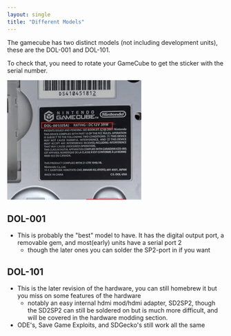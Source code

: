 ```yaml
---
layout: single
title: "Different Models"
---
```


The gamecube has two distinct models (not including development units), these are the DOL-001 and DOL-101.

To check that, you need to rotate your GameCube to get the sticker with the serial number.

![Serial Sticker](/images/gamecube-serial.jpg)
## DOL-001
- This is probably the "best" model to have. It has the digital output port, a removable gem, and most(early) units have a serial port 2
  * though the later ones you can solder the SP2-port in if you want

## DOL-101
- This is the later revision of the hardware, you can still homebrew it but you miss on some features of the hardware
  * notably an easy internal hdmi mod/hdmi adapter, SD2SP2, though the SD2SP2 can still be soldered on but is much more difficult, and will be covered in the hardware modding section.
- ODE's, Save Game Exploits, and SDGecko's still work all the same
